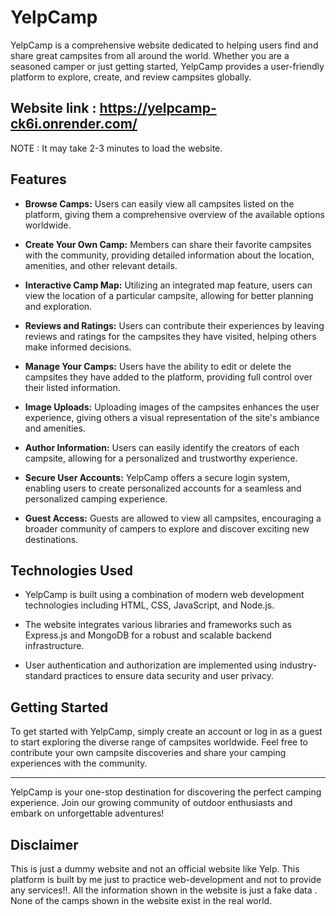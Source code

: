 # YelpCamp

YelpCamp is a comprehensive website dedicated to helping users find and share great campsites from all around the world. Whether you are a seasoned camper or just getting started, YelpCamp provides a user-friendly platform to explore, create, and review campsites globally.

## Website link : https://yelpcamp-ck6i.onrender.com/ 
NOTE : It may take 2-3 minutes to load the website.

## Features

- **Browse Camps:** Users can easily view all campsites listed on the platform, giving them a comprehensive overview of the available options worldwide.

- **Create Your Own Camp:** Members can share their favorite campsites with the community, providing detailed information about the location, amenities, and other relevant details.

- **Interactive Camp Map:** Utilizing an integrated map feature, users can view the location of a particular campsite, allowing for better planning and exploration.

- **Reviews and Ratings:** Users can contribute their experiences by leaving reviews and ratings for the campsites they have visited, helping others make informed decisions.

- **Manage Your Camps:** Users have the ability to edit or delete the campsites they have added to the platform, providing full control over their listed information.

- **Image Uploads:** Uploading images of the campsites enhances the user experience, giving others a visual representation of the site's ambiance and amenities.

- **Author Information:** Users can easily identify the creators of each campsite, allowing for a personalized and trustworthy experience.

- **Secure User Accounts:** YelpCamp offers a secure login system, enabling users to create personalized accounts for a seamless and personalized camping experience.

- **Guest Access:** Guests are allowed to view all campsites, encouraging a broader community of campers to explore and discover exciting new destinations.

## Technologies Used

- YelpCamp is built using a combination of modern web development technologies including HTML, CSS, JavaScript, and Node.js.

- The website integrates various libraries and frameworks such as Express.js and MongoDB for a robust and scalable backend infrastructure.

- User authentication and authorization are implemented using industry-standard practices to ensure data security and user privacy.

## Getting Started

To get started with YelpCamp, simply create an account or log in as a guest to start exploring the diverse range of campsites worldwide. Feel free to contribute your own campsite discoveries and share your camping experiences with the community.

---

YelpCamp is your one-stop destination for discovering the perfect camping experience. Join our growing community of outdoor enthusiasts and embark on unforgettable adventures!

## Disclaimer
This is just a dummy website and not an official website like Yelp. This platform is built by me just to practice web-development and not to provide any services!!.
All the information shown in the website is just a fake data . None of the camps shown in the website exist in the real world. 

